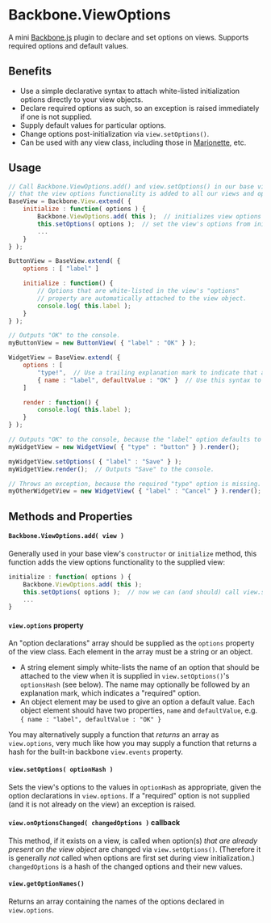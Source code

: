 # Backbone.ViewOptions

A mini [Backbone.js](http://backbonejs.org/) plugin to declare and set options on views. Supports required options and default values.

## Benefits

* Use a simple declarative syntax to attach white-listed initialization options directly to your view objects. 
* Declare required options as such, so an exception is raised immediately if one is not supplied.
* Supply default values for particular options.
* Change options post-initialization via `view.setOptions()`.
* Can be used with any view class, including those in [Marionette](https://github.com/marionettejs/backbone.marionette), etc.

## Usage

```javascript
// Call Backbone.ViewOptions.add() and view.setOptions() in our base view constructor so
// that the view options functionality is added to all our views and options are attached.
BaseView = Backbone.View.extend( {
	initialize : function( options ) {
		Backbone.ViewOptions.add( this );  // initializes view options functionality on this view
		this.setOptions( options );  // set the view's options from initialization options
		...
	}
} );

ButtonView = BaseView.extend( {
	options : [ "label" ]

	initialize : function() {
		// Options that are white-listed in the view's "options" 
		// property are automatically attached to the view object.
		console.log( this.label );
	}
} );

// Outputs "OK" to the console.
myButtonView = new ButtonView( { "label" : "OK" } );

WidgetView = BaseView.extend( {
	options : [
		"type!",  // Use a trailing explanation mark to indicate that an option is required.
		{ name : "label", defaultValue : "OK" }  // Use this syntax to give an option a default value.
	]

	render : function() {
		console.log( this.label );
	}
} );

// Outputs "OK" to the console, because the "label" option defaults to "OK".
myWidgetView = new WidgetView( { "type" : "button" } ).render();

myWidgetView.setOptions( { "label" : "Save" } );
myWidgetView.render();  // Outputs "Save" to the console.

// Throws an exception, because the required "type" option is missing.
myOtherWidgetView = new WidgetView( { "label" : "Cancel" } ).render();
```

## Methods and Properties

#### `Backbone.ViewOptions.add( view )`

Generally used in your base view's `constructor` or `initialize` method, this function adds the view options functionality to the supplied view:

```javascript
initialize : function( options ) {
	Backbone.ViewOptions.add( this );
	this.setOptions( options );  // now we can (and should) call view.setOptions()
	...
}
```

#### `view.options` property

An "option declarations" array should be supplied as the `options` property of the view class. Each element in the array must be a string or an object.
* A string element simply white-lists the name of an option that should be attached to the view when it is supplied in `view.setOptions()`'s `optionsHash` (see below). The name may optionally be followed by an explanation mark, which indicates a "required" option.
* An object element may be used to give an option a default value. Each object element should have two properties, `name` and `defaultValue`, e.g. `{ name : "label", defaultValue : "OK" }`

You may alternatively supply a function that _returns_ an array as `view.options`, very much like how you may supply a function that returns a hash for the built-in backbone `view.events` property.

#### `view.setOptions( optionHash )`

Sets the view's options to the values in `optionHash` as appropriate, given the option declarations in `view.options`. If a "required" option is not supplied (and it is not already on the view) an exception is raised.

#### `view.onOptionsChanged( changedOptions )` callback

This method, if it exists on a view, is called when option(s) _that are already present on the view object_ are changed via `view.setOptions()`. (Therefore it is generally _not_ called when options are first set during view initialization.) `changedOptions` is a hash of the changed options and their new values.

#### `view.getOptionNames()`

Returns an array containing the names of the options declared in `view.options`.

